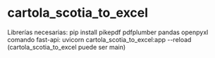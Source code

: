 ﻿# cartola_scotia_to_excel

Librerías necesarias: pip install pikepdf pdfplumber pandas openpyxl
comando fast-api: uvicorn cartola_scotia_to_excel:app --reload  (cartola_scotia_to_excel puede ser main)



